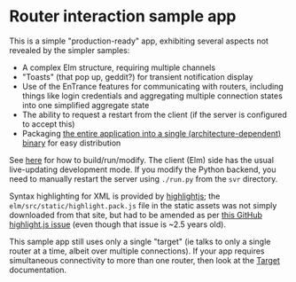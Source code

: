 # Router interaction sample app

This is a simple "production-ready" app, exhibiting several aspects not
revealed by the simpler samples:

 - A complex Elm structure, requiring multiple channels
 - "Toasts" (that pop up, geddit?) for transient notification display
 - Use of the EnTrance features for communicating with routers, including
   things like login credentials and aggregating multiple connection states
   into one simplified aggregate state
 - The ability to request a restart from the client (if the server is
   configured to accept this)
 - Packaging [the entire application into a single (architecture-dependent)
   binary](svr/make-single-binary) for easy distribution

See [here](../README.md) for how to build/run/modify. The client (Elm) side has
the usual live-updating development mode. If you modify the Python backend, you
need to manually restart the server using `./run.py` from the `svr` directory.

Syntax highlighting for XML is provided by
[highlightjs](https://highlightjs.org); the `elm/src/static/highlight.pack.js`
file in the static assets was not simply downloaded from that site, but had to
be amended as per [this GitHub highlight.js
issue](https://github.com/highlightjs/highlight.js/issues/1245#issuecomment-242865524)
(even though that issue is ~2.5 years old).

This sample app still uses only a single "target" (ie talks to only a single
router at a time, albeit over multiple connections). If your app requires
simultaneous connectivity to more than one router, then look at the
[Target](https://package.elm-lang.org/packages/ensoft/entrance/latest/EnTrance-Feature-Target)
documentation.
